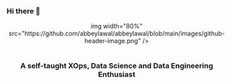 ### Hi there 👋
<p <h1 align="center">img width="80%" src="https://github.com/abbeylawal/abbeylawal/blob/main/images/github-header-image.png" /></h1></p>
<h1 align="center"> </h1>

<h1 align="center"></h1>

<h3 align="center">A self-taught XOps, Data Science and Data Engineering Enthusiast </h3>


<!--
**abbeylawal/abbeylawal** is a ✨ _special_ ✨ repository because its `README.md` (this file) appears on your GitHub profile.

Here are some ideas to get you started:

- 🔭 I’m currently working on ...
- 🌱 I’m currently learning ...
- 👯 I’m looking to collaborate on ...
- 🤔 I’m looking for help with ...
- 💬 Ask me about ...
- 📫 How to reach me: ...
- 😄 Pronouns: ...
- ⚡ Fun fact: ...
-->
